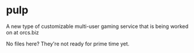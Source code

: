 pulp
====

A new type of customizable multi-user gaming service that is being worked on at orcs.biz

No files here?  They're not ready for prime time yet.
